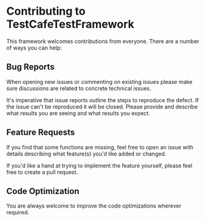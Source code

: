 # Contributing to TestCafeTestFramework

This framework welcomes contributions from everyone. There are a
number of ways you can help:

## Bug Reports

When opening new issues or commenting on existing issues please make
sure discussions are related to concrete technical issues.

It's imperative that issue reports outline the steps to reproduce
the defect. If the issue can't be reproduced it will be closed.
Please provide and describe what results you are seeing and what results you expect.

## Feature Requests

If you find that some functions are missing, feel free to open an issue
with details describing what feature(s) you'd like added or changed.  

If you'd like a hand at trying to implement the feature yourself, please feel free to create a pull request.

## Code Optimization

You are always welcome to improve the code optimizations wherever required.


